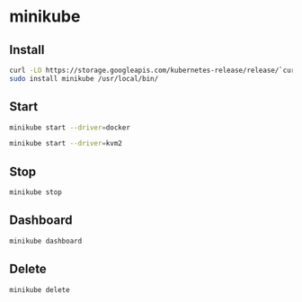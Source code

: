 # minikube

## Install

```sh
curl -LO https://storage.googleapis.com/kubernetes-release/release/`curl -s https://storage.googleapis.com/kubernetes-release/release/stable.txt`/bin/linux/amd64/kubectl
sudo install minikube /usr/local/bin/
```

## Start

```sh
minikube start --driver=docker
```

```sh
minikube start --driver=kvm2
```

## Stop

```sh
minikube stop
```

## Dashboard

```sh
minikube dashboard
```

## Delete

```sh
minikube delete
```

